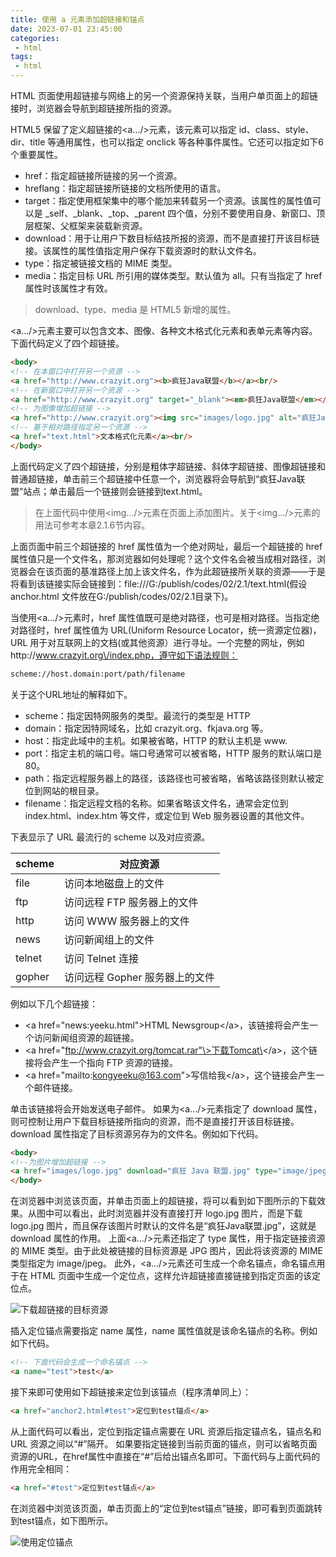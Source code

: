 ```yaml
---
title: 使用 a 元素添加超链接和锚点
date: 2023-07-01 23:45:00
categories:
 - html
tags:
 - html
---
```


HTML 页面使用超链接与网络上的另一个资源保持关联，当用户单页面上的超链接时，浏览器会导航到超链接所指的资源。

HTML5 保留了定义超链接的\<a...\/\>元素，该元素可以指定 id、class、style、dir、title 等通用属性，也可以指定 onclick 等各种事件属性。它还可以指定如下6个重要属性。

* href：指定超链接所链接的另一个资源。
* hreflang：指定超链接所链接的文档所使用的语言。
* target：指定使用框架集中的哪个能加来转载另一个资源。该属性的属性值可以是 _self、_blank、_top、_parent 四个值，分别不要使用自身、新窗口、顶层框架、父框架来装载新资源。
* download：用于让用户下数目标结技所报的资源，而不是直接打开该目标链接。该属性的属性值指定用户保存下载资源时的默认文件名。
* type：指定被链接文档的 MIME 类型。
* media：指定目标 URL 所引用的媒体类型。默认值为 all。只有当指定了 href 属性时该属性才有效。

> download、type、media 是 HTML5 新增的属性。

\<a...\/\>元素主要可以包含文本、图像、各种文木格式化元素和表单元素等内容。下面代码定义了四个超链接。

```html
<body>
<!-- 在本窗口中打开另一个资源 -->
<a href="http://www.crazyit.org"><b>疯狂Java联盟</b></a><br/>
<!-- 在新窗口中打开另一个资源 -->
<a href="http://www.crazyit.org" target="_blank"><em>疯狂Java联盟</em></a><br />
<!-- 为图像增加超链接 -->
<a href="http://www.crazyit.org"><img src="images/logo.jpg" alt="疯狂Java 联盟"/></a><br />
<!-- 基于相对路径指定另一个资源 -->
<a href="text.html">文本格式化元素</a><br/>
</body>
```

上面代码定义了四个超链接，分别是粗体字超链接、斜体字超链接、图像超链接和普通超链接，单击前三个超链接中任意一个，浏览器将会导航到“疯狂Java联盟”站点；单击最后一个链接则会链接到text.html。

> 在上面代码中使用\<img...\/\>元素在页面上添加图片。关于\<img...\/\>元素的用法可参考本章2.1.6节内容。

上面页面中前三个超链接的 href 属性值为一个绝对网址，最后一个超链接的 href 属性值只是一个文件名，那浏览器如何处理呢？这个文件名会被当成相对路径，浏览器会在该页面的基准路径上加上该文件名，作为此超链接所关联的资源——于是将看到该链接实际会链接到：file:\/\/\/G:\/publish\/codes\/02\/2.1\/text.html(假设 anchor.html 文件放在G:\/publish\/codes\/02\/2.1目录下)。

当使用\<a...\/\>元素时，href 属性值既可是绝对路径，也可是相对路径。当指定绝对路径时，href 属性值为 URL(Uniform Resource Locator，统一资源定位器)，URL 用于对互联网上的文档(或其他资源）进行寻址。一个完整的网址，例如http:\/\/www.crazyit.org\/index.php，遵守如下语法规则：

```html
scheme://host.domain:port/path/filename
```

关于这个URL地址的解释如下。
* scheme：指定因特网服务的类型。最流行的类型是 HTTP
* domain：指定因特网域名，比如 crazyit.org、fkjava.org 等。
* host：指定此域中的主机。如果被省略，HTTP 的默认主机是 www.
* port：指定主机的端口号。端口号通常可以被省略，HTTP 服务的默认端口是 80。
* path：指定远程服务器上的路径，该路径也可被省略，省略该路径则默认被定位到网站的根目录。
* filename：指定远程文档的名称。如果省略该文件名，通常会定位到 index.html、index.htm 等文件，或定位到 Web 服务器设置的其他文件。

下表显示了 URL 最流行的 scheme 以及对应资源。

| scheme | 对应资源                      |
| ------ | ----------------------------- |
| file   | 访问本地磁盘上的文件           |
| ftp    | 访问远程 FTP 服务器上的文件    |
| http   | 访问 WWW 服务器上的文件        |
| news   | 访问新闻组上的文件             |
| telnet | 访问 Telnet 连接              |
| gopher | 访问远程 Gopher 服务器上的文件 |

例如以下几个超链接：
* \<a href="news:yeeku.html"\>HTML Newsgroup\<\/a\>，该链接将会产生一个访问新闻组资源的超链接。
* \<a href="ftp://www.crazyit.org/tomcat.rar"\>下载Tomcat\<\/a\>，这个链接将会产生一个指向 FTP 资源的链接。
* \<a href="mailto:kongyeeku@163.com"\>写信给我\<\/a\>，这个链接会产生一个邮件链接。

单击该链接将会开始发送电子邮件。
如果为\<a...\/\>元素指定了 download 属性，则可控制让用户下载目标链接所指向的资源，而不是直接打开该目标链接。download 属性指定了目标资源另存为的文件名。例如如下代码。

```html
<body>
<!--为图片增加超链接 -->
<a href="images/logo.jpg" download="疯狂 Java 联盟.jpg" type="image/jpeg"><img src="images/logo.jpg" alt="疯狂Java联盟"/><br>
</body>
```

在浏览器中浏览该页面，并单击页面上的超链接，将可以看到如下图所示的下载效果。从图中可以看出，此时浏览器并没有直接打开 logo.jpg 图片，而是下载 logo.jpg 图片，而且保存该图片时默认的文件名是“疯狂Java联盟.jpg”，这就是 download 属性的作用。
上面\<a...\/\>元素还指定了 type 属性，用于指定链接资源的 MIME 类型。由于此处被链接的目标资源是 JPG 图片，因此将该资源的 MIME 类型指定为 image/jpeg。
此外，\<a...\/\>元素还可生成一个命名锚点，命名锚点用于在 HTML 页面中生成一个定位点，这样允许超链接直接链接到指定页面的该定位点。

![下载超链接的目标资源](/下载超链接的目标资源.png '下载超链接的目标资源')

插入定位锚点需要指定 name 属性，name 属性值就是该命名锚点的名称。例如如下代码。

```html
<!-- 下面代码会生成一个命名锚点 -->
<a name="test">test</a>
```

接下来即可使用如下超链接来定位到该锚点（程序清单同上）：

```html
<a href="anchor2.html#test">定位到test锚点</a>
```

从上面代码可以看出，定位到指定锚点需要在 URL 资源后指定锚点名，锚点名和 URL 资源之间以“#”隔开。
如果要指定链接到当前页面的锚点，则可以省略页面资源的URL，在href属性中直接在“#”后给出锚点名即可。下面代码与上面代码的作用完全相同：

```html
<a href="#test">定位到test锚点</a>
```

在浏览器中浏览该页面，单击页面上的“定位到test锚点”链接，即可看到页面跳转到test锚点，如下图所示。

![使用定位锚点](/使用定位锚点.png '使用定位锚点')